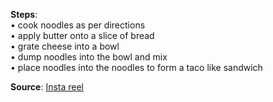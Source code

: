 **Steps**:  
• cook noodles as per directions  
• apply butter onto a slice of bread  
• grate cheese into a bowl  
• dump noodles into the bowl and mix  
• place noodles into the noodles to form a taco like sandwich

**Source**: [Insta reel]([https://www.instagram.com/reel/DElU7K7z_Zo/?igsh=Y2lxYXpoeDhqczF3](https://www.instagram.com/reel/DElU7K7z_Zo/?igsh=Y2lxYXpoeDhqczF3))
